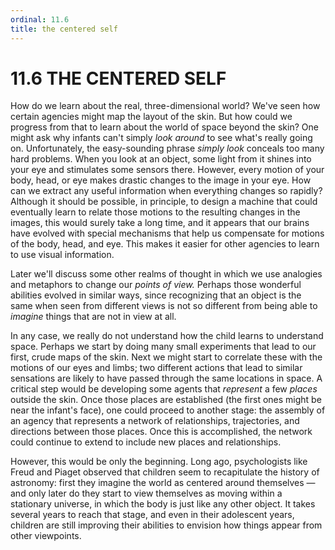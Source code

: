 ```yaml
---
ordinal: 11.6
title: the centered self
---
```


# 11.6 THE CENTERED SELF 

<p>How do we learn about the real, three-dimensional world? We've seen how certain agencies might map the layout of the skin. But how could we progress from that to learn about the world of space beyond the skin? One might ask why infants can't simply <em>look around</em> to see what's really going on. Unfortunately, the easy-sounding phrase <em>simply look</em> conceals too many hard problems. When you look at an object, some light from it shines into your eye and stimulates some sensors there. However, every motion of your body, head, or eye makes drastic changes to the image in your eye. How can we extract any useful information when everything changes so rapidly? Although it should be possible, in principle, to design a machine that could eventually learn to relate those motions to the resulting changes in the images, this would surely take a long time, and it appears that our brains have evolved with special mechanisms that help us compensate for motions of the body, head, and eye. This makes it easier for other agencies to learn to use visual information.</p>
<p>Later we'll discuss some other realms of thought in which we use analogies and metaphors to change our <em>points of view.</em> Perhaps those wonderful abilities evolved in similar ways, since recognizing that an object is the same when seen from different views is not so different from being able to <em>imagine</em> things that are not in view at all.</p>
<p>In any case, we really do not understand how the child learns to understand space. Perhaps we start by doing many small experiments that lead to our first, crude maps of the skin. Next we might start to correlate these with the motions of our eyes and limbs; two different actions that lead to similar sensations are likely to have passed through the same locations in space. A critical step would be developing some agents that <em>represent</em> a few <em>places</em> outside the skin. Once those places are established (the first ones might be near the infant's face), one could proceed to another stage: the assembly of an agency that represents a network of relationships, trajectories, and directions between those places. Once this is accomplished, the network could continue to extend to include new places and relationships.</p>
<p>However, this would be only the beginning. Long ago, psychologists like Freud and Piaget observed that children seem to recapitulate the history of astronomy: first they imagine the world as centered around themselves &mdash; and only later do they start to view themselves as moving within a stationary universe, in which the body is just like any other object. It takes several years to reach that stage, and even in their adolescent years, children are still improving their abilities to envision how things appear from other viewpoints.</p>